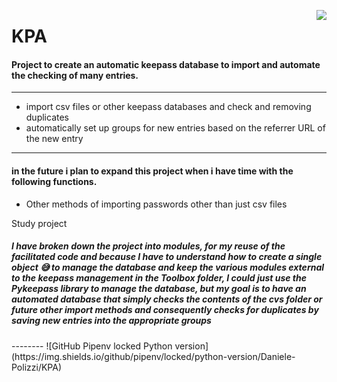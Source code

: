 <p>
<img align = 'right' src="https://i.imgur.com/J1h1OAg.png"></img>
</p>

<h1>KPA</h1>

<h4>Project to create an automatic keepass database to import and automate the checking of many entries.</h4>


-------
- import csv files or other keepass databases and check and removing duplicates
- automatically set up groups for new entries based on the referrer URL of the new entry
-------

<h4>in the future i plan to expand this project when i have time with the following functions.</h4>

- Other methods of importing passwords other than just csv files

Study project 
<h5>
I have broken down the project into modules,
for my reuse of the facilitated code and because I have to understand how to create a single object 😅
to manage the database and keep the various modules external to the keepass management in the Toolbox folder,
I could just use the Pykeepass library to manage the database,
but my goal is to have an automated database that simply checks the contents of the cvs folder or future other import methods
and consequently checks for duplicates by saving new entries into the appropriate groups
</h5>
--------
![GitHub Pipenv locked Python version](https://img.shields.io/github/pipenv/locked/python-version/Daniele-Polizzi/KPA)
